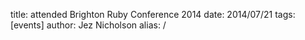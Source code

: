 title: attended Brighton Ruby Conference 2014
date: 2014/07/21
tags: [events]
author: Jez Nicholson
alias: /
